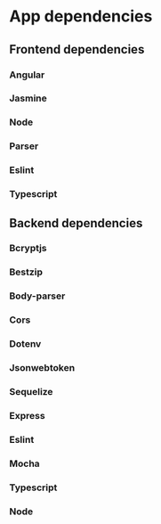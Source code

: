 # App dependencies

## Frontend dependencies


### Angular
### Jasmine
### Node
### Parser
### Eslint
### Typescript


## Backend dependencies

### Bcryptjs
### Bestzip
### Body-parser
### Cors
### Dotenv
### Jsonwebtoken
### Sequelize
### Express
### Eslint
### Mocha
### Typescript
### Node